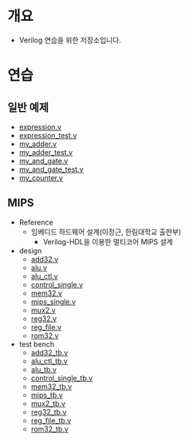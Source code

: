 # 개요
- Verilog 연습을 위한 저장소입니다.

# 연습
## 일반 예제
- [expression.v](https://github.com/BJ-Lim/Verilog/blob/master/practice/expression.v)
- [expression_test.v](https://github.com/BJ-Lim/Verilog/blob/master/practice/expression_test.v)
- [my_adder.v](https://github.com/BJ-Lim/Verilog/blob/master/practice/my_adder.v)
- [my_adder_test.v](https://github.com/BJ-Lim/Verilog/blob/master/practice/my_adder_test.v)
- [my_and_gate.v](https://github.com/BJ-Lim/Verilog/blob/master/practice/my_and_gate.v)
- [my_and_gate_test.v](https://github.com/BJ-Lim/Verilog/blob/master/practice/my_and_gate_test.v)
- [my_counter.v](https://github.com/BJ-Lim/Verilog/blob/master/practice/my_counter.v)

## MIPS
- Reference
  - 임베디드 하드웨어 설계(이정근, 한림대학교 출판부)
    - Verilog-HDL을 이용한 멀티코어 MIPS 설계
- design
  - [add32.v](https://github.com/BJ-Lim/Verilog/blob/master/MIPS/design/add32.v)
  - [alu.v](https://github.com/BJ-Lim/Verilog/blob/master/MIPS/design/alu.v)
  - [alu_ctl.v](https://github.com/BJ-Lim/Verilog/blob/master/MIPS/design/alu_ctl.v)
  - [control_single.v](https://github.com/BJ-Lim/Verilog/blob/master/MIPS/design/control_single.v)
  - [mem32.v](https://github.com/BJ-Lim/Verilog/blob/master/MIPS/design/mem32.v)
  - [mips_single.v](https://github.com/BJ-Lim/Verilog/blob/master/MIPS/design/mips_single.v)
  - [mux2.v](https://github.com/BJ-Lim/Verilog/blob/master/MIPS/design/mux2.v)
  - [reg32.v](https://github.com/BJ-Lim/Verilog/blob/master/MIPS/design/reg32.v)
  - [reg_file.v](https://github.com/BJ-Lim/Verilog/blob/master/MIPS/design/reg_file.v)
  - [rom32.v](https://github.com/BJ-Lim/Verilog/blob/master/MIPS/design/rom32.v)
- test bench
  - [add32_tb.v](https://github.com/BJ-Lim/Verilog/blob/master/MIPS/tb/add32_tb.v)
  - [alu_ctl_tb.v](https://github.com/BJ-Lim/Verilog/blob/master/MIPS/tb/alu_ctl_tb.v)
  - [alu_tb.v](https://github.com/BJ-Lim/Verilog/blob/master/MIPS/tb/alu_tb.v)
  - [control_single_tb.v](https://github.com/BJ-Lim/Verilog/blob/master/MIPS/tb/control_single_tb.v)
  - [mem32_tb.v](https://github.com/BJ-Lim/Verilog/blob/master/MIPS/tb/mem32_tb.v)
  - [mips_tb.v](https://github.com/BJ-Lim/Verilog/blob/master/MIPS/tb/mips_tb.v)
  - [mux2_tb.v](https://github.com/BJ-Lim/Verilog/blob/master/MIPS/tb/mux2_tb.v)
  - [reg32_tb.v](https://github.com/BJ-Lim/Verilog/blob/master/MIPS/tb/reg32_tb.v)
  - [reg_file_tb.v](https://github.com/BJ-Lim/Verilog/blob/master/MIPS/tb/reg_file_tb.v)
  - [rom32_tb.v](https://github.com/BJ-Lim/Verilog/blob/master/MIPS/tb/rom32_tb.v)
  

